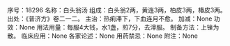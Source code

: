 序号：18296
名称：白头翁汤
组成：白头翁2两，黄连3两，柏皮3两，椿皮3两。
出处：《普济方》卷二一二。
主治：热痢滞下，下血连月不愈。
加减：None
功效：None
用法用量：每服4大钱，水1盏，煎7分，去滓服。
制备方法：上锉为散。
临床应用：None
各家论述：None
用药禁忌：None
附注：None
